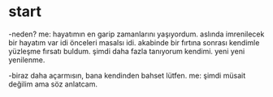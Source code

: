 # start
-neden?
me: hayatımın en garip zamanlarını yaşıyordum. aslında imrenilecek bir hayatım var idi önceleri masalsı idi.
akabinde bir fırtına sonrası kendimle yüzleşme fırsatı buldum. şimdi daha fazla tanıyorum kendimi. yeni yeni yenilenme.

-biraz daha açarmısın, bana kendinden bahset lütfen.
me: şimdi müsait değilim ama söz anlatcam.

